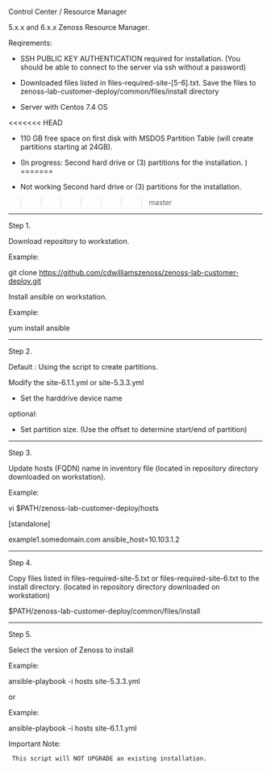 
Control Center / Resource Manager

5.x.x and 6.x.x Zenoss Resource Manager.

Reqirements:

- SSH PUBLIC KEY AUTHENTICATION required for installation. (You should be able to connect to the server via ssh without a password)

- Downloaded files listed in files-required-site-[5-6].txt. Save the files to zenoss-lab-customer-deploy/common/files/install directory 

- Server with Centos 7.4 OS

<<<<<<< HEAD
- 110 GB free space on first disk with MSDOS Partition Table (will create partitions starting at 24GB).  


- (In progress: Second hard drive or (3) partitions for the installation. )
=======
- Not working Second hard drive or (3) partitions for the installation. 
>>>>>>> master


----

Step 1. 

Download repository to workstation. 

Example:

git clone https://github.com/cdwilliamszenoss/zenoss-lab-customer-deploy.git

Install ansible on workstation.

Example:

yum install ansible

----

Step 2.

Default : Using the script to create partitions. 

Modify the site-6.1.1.yml or site-5.3.3.yml 
- Set the harddrive device name

optional:

- Set partition size. (Use the offset to determine start/end of partition)

 
----

Step 3.

Update hosts (FQDN) name in inventory file (located in repository directory downloaded on workstation).

Example:

vi $PATH/zenoss-lab-customer-deploy/hosts

[standalone]

example1.somedomain.com ansible_host=10.103.1.2

----

Step 4.

Copy files listed in files-required-site-5.txt or files-required-site-6.txt to the install directory.
(located in repository directory downloaded on workstation)

$PATH/zenoss-lab-customer-deploy/common/files/install 

----

Step 5.

Select the version of Zenoss to install

Example:

ansible-playbook -i hosts site-5.3.3.yml

or

Example:

ansible-playbook -i hosts site-6.1.1.yml


Important Note:
     
     This script will NOT UPGRADE an existing installation.



